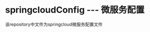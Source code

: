 #                                             springcloudConfig --- 微服务配置

该repository中文件为springcloud微服务配置文件
